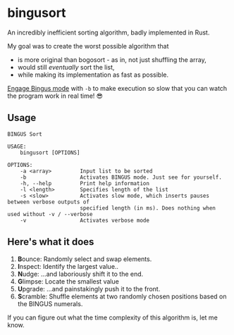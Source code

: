 # bingusort
An incredibly inefficient sorting algorithm, badly implemented in Rust.

My goal was to create the worst possible algorithm that
- is more original than bogosort - as in, not just shuffling the array,
- would still *eventually* sort the list,
- while making its implementation as fast as possible.

[Engage Bingus mode](https://knowyourmeme.com/memes/bingus) with `-b` to make execution so slow that you can watch the program work in real time! 😎


## Usage
```
BINGUS Sort 

USAGE:
    bingusort [OPTIONS]

OPTIONS:
    -a <array>         Input list to be sorted
    -b                 Activates BINGUS mode. Just see for yourself.
    -h, --help         Print help information
    -l <length>        Specifies length of the list
    -s <slow>          Activates slow mode, which inserts pauses between verbose outputs of
                       specified length (in ms). Does nothing when used without -v / --verbose
    -v                 Activates verbose mode
```

## Here's what it does

1. **B**ounce: Randomly select and swap elements.
2. **I**nspect: Identify the largest value..
3. **N**udge: ...and laboriously shift it to the end.
4. **G**limpse: Locate the smallest value
5. **U**pgrade: ...and painstakingly push it to the front.
6. **S**cramble: Shuffle elements at two randomly chosen positions based on the BINGUS numerals.


If you can figure out what the time complexity of this algorithm is, let me know.
